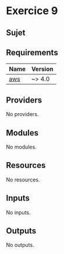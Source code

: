 <!-- BEGIN_TF_DOCS -->

# Exercice 9

## Sujet

## Requirements

| Name | Version |
|------|---------|
| <a name="requirement_aws"></a> [aws](#requirement_aws) | ~> 4.0 |

## Providers

No providers.

## Modules

No modules.

## Resources

No resources.

## Inputs

No inputs.

## Outputs

No outputs.

<!-- END_TF_DOCS -->